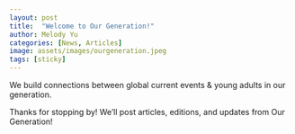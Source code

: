 ```yaml
---
layout: post
title:  "Welcome to Our Generation!"
author: Melody Yu
categories: [News, Articles]
image: assets/images/ourgeneration.jpeg
tags: [sticky]
---
```


We build connections between global current events & young adults in our generation.

Thanks for stopping by! We’ll post articles, editions, and updates from Our Generation!
